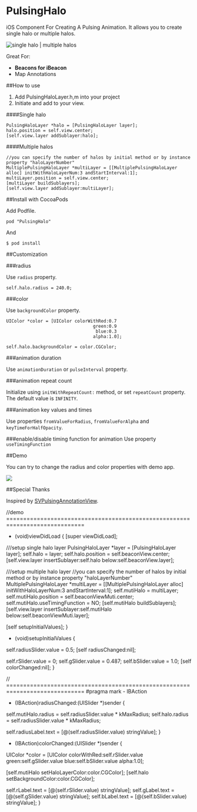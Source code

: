 PulsingHalo
===========

iOS Component For Creating A Pulsing Animation. It allows you to create single halo or multiple halos.

![](http://f.cl.ly/items/2Q0X052p2m371m0w2O0C/halogif.gif "single halo | multiple halos")
                    
Great For:

- **Beacons for iBeacon**
- Map Annotations


##How to use

1. Add PulsingHaloLayer.h,m into your project
2. Initiate and add to your view.

####Single halo
````
PulsingHaloLayer *halo = [PulsingHaloLayer layer];
halo.position = self.view.center;
[self.view.layer addSublayer:halo];
````

####Multiple halos
````
//you can specify the number of halos by initial method or by instance property "haloLayerNumber"
MultiplePulsingHaloLayer *multiLayer = [[MultiplePulsingHaloLayer alloc] initWithHaloLayerNum:3 andStartInterval:1];
multiLayer.position = self.view.center;
[multiLayer buildSublayers];
[self.view.layer addSublayer:multiLayer];
````

##Install with CocoaPods

Add Podfile.

````
pod "PulsingHalo"
````

And

````
$ pod install
````


##Customization

###radius

Use `radius` property.

````
self.halo.radius = 240.0;
````

###color

Use `backgroundColor` property.

````
UIColor *color = [UIColor colorWithRed:0.7
                                 green:0.9
                                  blue:0.3
                                 alpha:1.0];

self.halo.backgroundColor = color.CGColor;
````

###animation duration

Use `animationDuration` or `pulseInterval` property.


###animation repeat count

Initialize using `initWithRepeatCount:` method, or set `repeatCount` property. The default value is `INFINITY`.


###animation key values and times

Use properties `fromValueForRadius`, `fromValueForAlpha` and `keyTimeForHalfOpacity`.

###enable/disable timing function for animation
Use property `useTimingFunction`

##Demo

You can try to change the radius and color properties with demo app.

![](http://f.cl.ly/items/0u3c211i2g372c390p44/halodemo.jpg)


##Special Thanks

Inspired by [SVPulsingAnnotationView](https://github.com/samvermette/SVPulsingAnnotationView).




//demo  =============================================================================  

- (void)viewDidLoad
{
[super viewDidLoad];

///setup single halo layer
PulsingHaloLayer *layer = [PulsingHaloLayer layer];
self.halo = layer;
self.halo.position = self.beaconView.center;
[self.view.layer insertSublayer:self.halo below:self.beaconView.layer];

///setup multiple halo layer
//you can specify the number of halos by initial method or by instance property "haloLayerNumber"
MultiplePulsingHaloLayer *multiLayer = [[MultiplePulsingHaloLayer alloc] initWithHaloLayerNum:3 andStartInterval:1];
self.mutiHalo = multiLayer;
self.mutiHalo.position = self.beaconViewMuti.center;
self.mutiHalo.useTimingFunction = NO;
[self.mutiHalo buildSublayers];
[self.view.layer insertSublayer:self.mutiHalo below:self.beaconViewMuti.layer];

[self setupInitialValues];
}
 

- (void)setupInitialValues {

self.radiusSlider.value = 0.5;
[self radiusChanged:nil];

self.rSlider.value = 0;
self.gSlider.value = 0.487;
self.bSlider.value = 1.0;
[self colorChanged:nil];
}


// =============================================================================
#pragma mark - IBAction

- (IBAction)radiusChanged:(UISlider *)sender {

self.mutiHalo.radius = self.radiusSlider.value * kMaxRadius;
self.halo.radius = self.radiusSlider.value * kMaxRadius;

self.radiusLabel.text = [@(self.radiusSlider.value) stringValue];
}

- (IBAction)colorChanged:(UISlider *)sender {

UIColor *color = [UIColor colorWithRed:self.rSlider.value
green:self.gSlider.value
blue:self.bSlider.value
alpha:1.0];

[self.mutiHalo setHaloLayerColor:color.CGColor];
[self.halo setBackgroundColor:color.CGColor];

self.rLabel.text = [@(self.rSlider.value) stringValue];
self.gLabel.text = [@(self.gSlider.value) stringValue];
self.bLabel.text = [@(self.bSlider.value) stringValue];
}

